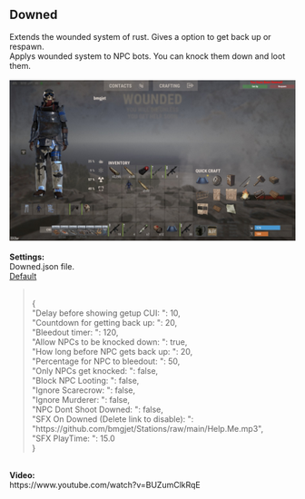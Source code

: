 <h2><strong>Downed</strong></h2>
<p>Extends the wounded system of rust. Gives a option to get back up or respawn.<br />Applys wounded system to NPC bots. You can knock them down and loot them.<br /><br /><img src="https://github.com/bmgjet/Downed/raw/main/downscreen.jpg" alt="" /><br /><br /><strong>Settings:</strong><br />Downed.json file.<br /><span style="text-decoration: underline;">Default</span></p>
<p><blockquote><br />{<br />
  "Delay before showing getup CUI: ": 10,<br />
  "Countdown for getting back up: ": 20,<br />
  "Bleedout timer: ": 120,<br />
  "Allow NPCs to be knocked down: ": true,<br />
  "How long before NPC gets back up: ": 20,<br />
  "Percentage for NPC to bleedout: ": 50,<br />
  "Only NPCs get knocked: ": false,<br />
  "Block NPC Looting: ": false,<br />
  "Ignore Scarecrow: ": false,<br />
  "Ignore Murderer: ": false,<br />
  "NPC Dont Shoot Downed: ": false,<br />
  "SFX On Downed (Delete link to disable): ": "https://github.com/bmgjet/Stations/raw/main/Help.Me.mp3",<br />
  "SFX PlayTime: ": 15.0<br />
}</p>
</blockquote>
<p><br /><strong>Video:</strong><br />https://www.youtube.com/watch?v=BUZumClkRqE</p>
